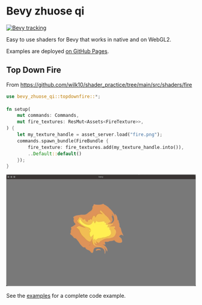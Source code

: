 # Bevy zhuose qi

[![Bevy tracking](https://img.shields.io/badge/Bevy%20tracking-main-lightblue)](https://github.com/bevyengine/bevy/blob/main/docs/plugins_guidelines.md#main-branch-tracking)

Easy to use shaders for Bevy that works in native and on WebGL2.

Examples are deployed [on GitHub Pages](https://vleue.github.io/bevy_zhuose_qi/index.html).

## Top Down Fire

From https://github.com/wilk10/shader_practice/tree/main/src/shaders/fire

```rust
use bevy_zhuose_qi::topdownfire::*;

fn setup(
    mut commands: Commands,
    mut fire_textures: ResMut<Assets<FireTexture>>,
) {
    let my_texture_handle = asset_server.load("fire.png");
    commands.spawn_bundle(FireBundle {
        fire_texture: fire_textures.add(my_texture_handle.into()),
        ..Default::default()
    });
}
```
![single fire](./examples/single_fire.gif)

See the [examples](./examples) for a complete code example.
